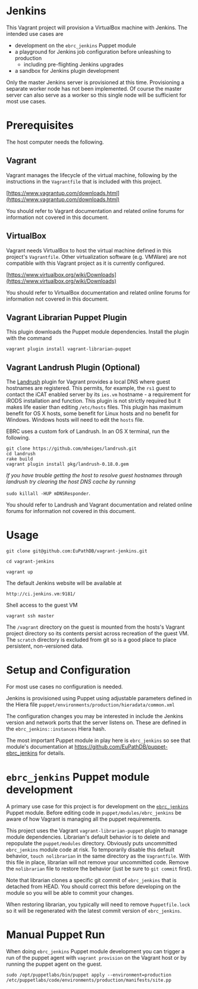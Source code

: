 # Jenkins

This Vagrant project will provision a VirtualBox machine with Jenkins.
The intended use cases are

  - development on the `ebrc_jenkins` Puppet module
  - a playground for Jenkins job configuration before unleashing to production
    - including pre-flighting Jenkins upgrades
  - a sandbox for Jenkins plugin development

Only the master Jenkins server is provisioned at this time. Provisioning
a separate worker node has not been implemented. Of course the master
server can also serve as a worker so this single node will be sufficient
for most use cases.

Prerequisites
=====

The host computer needs the following.

Vagrant
---------------

Vagrant manages the lifecycle of the virtual machine, following by the instructions in the `Vagrantfile` that is included with this project.

[https://www.vagrantup.com/downloads.html](https://www.vagrantup.com/downloads.html)

You should refer to Vagrant documentation and related online forums for information not covered in this document.

VirtualBox
------------------

Vagrant needs VirtualBox to host the virtual machine defined in this project's `Vagrantfile`. Other virtualization software (e.g. VMWare) are not compatible with this Vagrant project as it is currently configured.

[https://www.virtualbox.org/wiki/Downloads](https://www.virtualbox.org/wiki/Downloads)

You should refer to VirtualBox documentation and related online forums for information not covered in this document.

Vagrant Librarian Puppet Plugin
--------------------------------------

This plugin downloads the Puppet module dependencies. Install the plugin with the command

    vagrant plugin install vagrant-librarian-puppet

Vagrant Landrush Plugin (Optional)
--------------------------------------

The [Landrush](https://github.com/phinze/landrush) plugin for Vagrant
provides a local DNS where guest hostnames are registered. This permits,
for example, the `rs1` guest to contact the iCAT enabled server by its
`ies.vm` hostname - a requirement for iRODS installation and function.
This plugin is not strictly required but it makes life easier than
editing `/etc/hosts` files. This plugin has maximum benefit for OS X
hosts, some benefit for Linux hosts and no benefit for Windows. Windows
hosts will need to edit the `hosts` file.

EBRC uses a custom fork of Landrush. In an OS X terminal, run the
following.

    git clone https://github.com/mheiges/landrush.git
    cd landrush
    rake build
    vagrant plugin install pkg/landrush-0.18.0.gem

_If you have trouble getting the host to resolve guest hostnames through landrush try clearing the host DNS cache by running_

`sudo killall -HUP mDNSResponder`.

You should refer to Landrush and Vagrant documentation and related online forums for information not covered in this document.

Usage
=======

    git clone git@github.com:EuPathDB/vagrant-jenkins.git

    cd vagrant-jenkins

    vagrant up

The default Jenkins website will be available at

    http://ci.jenkins.vm:9181/

Shell access to the guest VM

    vagrant ssh master

The `/vagrant` directory on the guest is mounted from the hosts's
Vagrant project directory so its contents persist across recreation of
the guest VM. The `scratch` directory is excluded from git so is a good
place to place persistent, non-versioned data.

Setup and Configuration
=======

For most use cases no configuration is needed.

Jenkins is provisioned using Puppet using adjustable parameters defined
in the Hiera file `puppet/environments/production/hieradata/common.xml`

The configuration changes you may be interested in include the Jenkins
version and network ports that the server listens on. These are defined
in the `ebrc_jenkins::instances` Hiera hash.

The most important Puppet module in play here is `ebrc_jenkins` so see
that module's documentation at
https://github.com/EuPathDB/puppet-ebrc_jenkins for details.


`ebrc_jenkins` Puppet module development
=======

A primary use case for this project is for development on the
[`ebrc_jenkins`](https://github.com/EuPathDB/puppet-ebrc_jenkins) Puppet
module. Before editing code in `puppet/modules/ebrc_jenkins` be aware of
how Vagrant is managing all the puppet requirements.

This project uses the Vagrant `vagrant-librarian-puppet` plugin to
manage module dependencies.  Librarian's default behavior is to delete
and repopulate the `puppet/modules` directory. Obviously puts
uncommitted `ebrc_jenkins` module code at risk. To temporarily disable
this default behavior, `touch nolibrarian` in the same directory as the
`Vagrantfile`. With this file in place, librarian will not remove your
uncommitted code. Remove the `nolibrarian` file to restore the behavior
(just be sure to `git commit` first).

Note that librarian clones a specific git commit of `ebrc_jenkins` that
is detached from HEAD. You should correct this before developing on the
module so you will be able to commit your changes.

When restoring librarian, you typically will need to remove
`Puppetfile.lock` so it will be regenerated with the latest commit
version of `ebrc_jenkins`.

Manual Puppet Run
=======

When doing `ebrc_jenkins` Puppet module development you can trigger a
run of the puppet agent with `vagrant provision` on the Vagrant host or
by running the puppet agent on the guest.

    sudo /opt/puppetlabs/bin/puppet apply --environment=production /etc/puppetlabs/code/environments/production/manifests/site.pp
